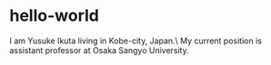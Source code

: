 # hello-world

I am Yusuke Ikuta living in Kobe-city, Japan.\\
My current position is assistant professor at Osaka Sangyo University.
